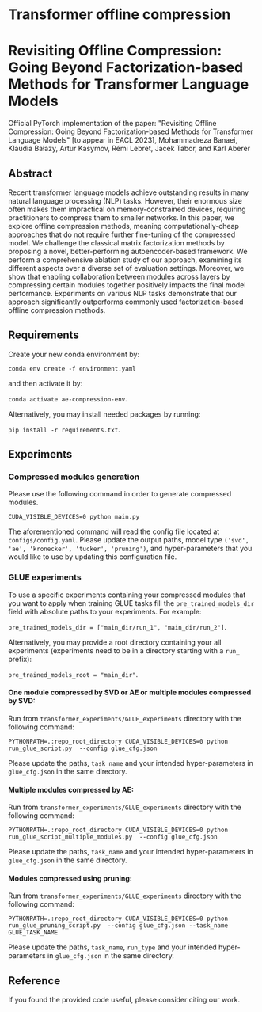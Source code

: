 # Transformer offline compression  

# Revisiting Offline Compression: Going Beyond Factorization-based Methods for Transformer Language Models

Official PyTorch implementation of the paper: "Revisiting Offline Compression: Going Beyond Factorization-based Methods for Transformer Language Models" [to appear in EACL 2023], 
Mohammadreza Banaei, Klaudia Bałazy, Artur Kasymov, Rémi Lebret, Jacek Tabor, and Karl Aberer

## Abstract
Recent transformer language models achieve outstanding results in many natural language processing (NLP) tasks. However, their enormous size often makes them impractical on memory-constrained devices, requiring practitioners to compress them to smaller networks.
In this paper, we explore offline compression methods, meaning computationally-cheap approaches that do not require further fine-tuning of the compressed model. 
We challenge the classical matrix factorization methods by proposing a novel, better-performing autoencoder-based framework. We perform a comprehensive ablation study of our approach, examining its different aspects over a diverse set of evaluation settings. Moreover, we show that enabling collaboration between modules across layers by compressing certain modules together positively impacts the final model performance. 
Experiments on various NLP tasks demonstrate that our approach significantly outperforms commonly used factorization-based offline compression methods.


## Requirements

Create your new conda environment by:

`conda env create -f environment.yaml`

and then activate it by:

`conda activate ae-compression-env`.

Alternatively, you may install needed packages by running:

`pip install -r requirements.txt`. 

## Experiments

### Compressed modules generation
Please use the following command in order to generate compressed modules.
```
CUDA_VISIBLE_DEVICES=0 python main.py
```
The aforementioned command will read the config file located at `configs/config.yaml`.
Please update the output paths, model type `('svd', 'ae', 'kronecker', 'tucker', 'pruning')`,
and hyper-parameters that you would like to use by updating this configuration file.

### GLUE experiments

To use a specific experiments containing your compressed modules that you want to apply when training GLUE tasks 
fill the `pre_trained_models_dir` field with absolute paths to your experiments. For example:

`pre_trained_models_dir = ["main_dir/run_1", "main_dir/run_2"]`.

Alternatively, you may provide a root directory containing your all experiments
(experiments need to be in a directory starting with a `run_` prefix):

`pre_trained_models_root = "main_dir"`.

#### One module compressed by SVD or AE or multiple modules compressed by SVD:

Run from `transformer_experiments/GLUE_experiments` directory with the following command:

```
PYTHONPATH=.:repo_root_directory CUDA_VISIBLE_DEVICES=0 python run_glue_script.py  --config glue_cfg.json
```

Please update the paths, `task_name` and your intended hyper-parameters in `glue_cfg.json` in the same directory.

#### Multiple modules compressed by AE:

Run from `transformer_experiments/GLUE_experiments` directory with the following command:

```
PYTHONPATH=.:repo_root_directory CUDA_VISIBLE_DEVICES=0 python run_glue_script_multiple_modules.py  --config glue_cfg.json
```

Please update the paths, `task_name` and your intended hyper-parameters in `glue_cfg.json` in the same directory.


#### Modules compressed using pruning:

Run from `transformer_experiments/GLUE_experiments` directory with the following command:

```
PYTHONPATH=.:repo_root_directory CUDA_VISIBLE_DEVICES=0 python run_glue_pruning_script.py  --config glue_cfg.json --task_name GLUE_TASK_NAME
```

Please update the paths, `task_name`, `run_type` and your intended hyper-parameters in `glue_cfg.json` in the same directory.

## Reference

If you found the provided code useful, please consider citing our work.
